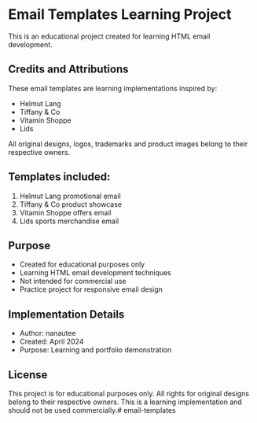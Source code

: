 # Email Templates Learning Project

This is an educational project created for learning HTML email development.

## Credits and Attributions

These email templates are learning implementations inspired by:
- Helmut Lang
- Tiffany & Co
- Vitamin Shoppe
- Lids

All original designs, logos, trademarks and product images belong to their respective owners.

## Templates included:
1. Helmut Lang promotional email
2. Tiffany & Co product showcase
3. Vitamin Shoppe offers email
4. Lids sports merchandise email

## Purpose

- Created for educational purposes only
- Learning HTML email development techniques
- Not intended for commercial use
- Practice project for responsive email design

## Implementation Details

- Author: nanautee
- Created: April 2024
- Purpose: Learning and portfolio demonstration

## License

This project is for educational purposes only. 
All rights for original designs belong to their respective owners.
This is a learning implementation and should not be used commercially.#   e m a i l - t e m p l a t e s  
 